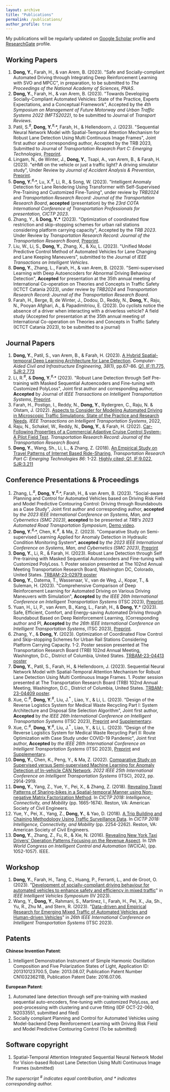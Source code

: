 ```yaml
---
layout: archive
title: "Publications"
permalink: /publications/
author_profile: true
---
```

My publications will be regularly updated on [Google Scholar](https://scholar.google.com/citations?user=L2kD-DwAAAAJ&hl=en) profile and [ResearchGate](https://www.researchgate.net/profile/Yongqi-Dong) profile.

## Working Papers
1. **Dong, Y.**, Farah, H., & van Arem, B. (2023). "Safe and Socially-compliant Automated Driving through Integrating Deep Reinforcement Learning with SVO and MPCC", in preparation, to be submitted to _The Proceedings of the National Academy of Sciences, PNAS_.
2. **Dong, Y.**, Farah, H., & van Arem, B. (2023). "Towards Developing Socially-Compliant Automated Vehicles: State of the Practice, Experts Expectations, and a Conceptual Framework", Accepted by the *4th Symposium on Management of Future Motorway and Urban Traffic Systems 2022 (MFTS2022)*, to be submitted to Journal of *Transport Reviews*.
3. Patil, S.<sup>#</sup>, **Dong, Y.**<sup>#,</sup>\*, Farah, H., & Hellendoorn, J. (2023). "Sequential Neural Network Model with Spatial-Temporal Attention Mechanism for Robust Lane Detection Using Multi Continuous Image Frames", Joint first author and corresponding author, Accepted by the TRB 2023, Submitted to Journal of *Transportation Research Part C: Emerging Technologies*, [Preprint](http://dx.doi.org/10.2139/ssrn.4273506).
4. Lingam, N., de Winter, J., **Dong, Y.**, Tsapi, A., van Arem, B., & Farah, H. (2023). "eHMI on the vehicle or just a traffic light? A driving simulator study", Under Review by *Journal of Accident Analysis & Prevention*, [Preprint](https://www.researchgate.net/publication/362751474_eHMI_on_the_vehicle_or_just_a_traffic_light_A_driving_simulator_study).
5. **Dong, Y.**<sup>#,</sup>\*, Lu, X.<sup>#</sup>, Li, R., & Song, W. (2023). "Intelligent Anomaly Detection for Lane Rendering Using Transformer with Self-Supervised Pre-Training and Customized Fine-Tuning", under review by _TRB2024_ and *Transportation Research Record: Journal of the Transportation Research Board*,  **accepted** (presentation) by the *23rd COTA International Conference of Transportation Professionals for presentation, CICTP 2023*.
6. Zhang, Y., & **Dong, Y.\*** (2023). "Optimization of coordinated flow restriction and skip-stopping schemes for urban rail stations considering platform carrying capacity", Accepted by the *TRB 2023*. Under Review by *Transportation Research Record: Journal of the Transportation Research Board*, [Preprint](https://doi.org/10.36227/techrxiv.21779894.v1).
7. Liu, W., Li, S., **Dong, Y.**, Zhang, X., & Xu, L. (2023). "Unified Model Predictive Control Method of Automated Vehicles for Lane Changing and Lane Keeping Maneuvers", submitted to the Journal of *IEEE Transactions on Intelligent Vehicles*.
8. **Dong, Y.**, Zhang, L., Farah, H., & van Arem, B. (2023). "Semi-supervised Learning with Deep Autoencoders for Abnormal Driving Behaviour Detection", **Accepted** for presentation at the 35th annual meeting of International Co-operation on Theories and Concepts in Traffic Safety (ICTCT Catania 2023), under review by _TRB2024_ and *Transportation Research Record: Journal of the Transportation Research Board*.
9. Farah, H., Berge, B, de Winter, J., Dodou, D., Reddy, N., **Dong, Y.**, Raju, N., Pooyan Afghari, A., & Papadimitriou, E. (2023). Do cyclists notice the absence of a driver when interacting with a driverless vehicle? A field study (Accepted for presentation at the 35th annual meeting of International Co-operation on Theories and Concepts in Traffic Safety (ICTCT Catania 2023), to be submitted to a journal)


## Journal Papers
1. **Dong, Y.**, Patil, S., van Arem, B., & Farah, H. (2023). [A Hybrid Spatial-temporal Deep Learning Architecture for Lane Detection](https://doi.org/10.1111/mice.12829). *Computer-Aided Civil and Infrastructure Engineering*, _38_(1), pp.67–86. [Q1, IF:11.775, SJR:2.773](https://doi.org/10.1111/mice.12829)
2. Li, R.<sup>#</sup>, & **Dong, Y.**<sup>#,</sup>\* (2023). "Robust Lane Detection through Self Pre-training with Masked Sequential Autoencoders and Fine-tuning with Customized PolyLoss", Joint first author and corresponding author, **Accepted** by Journal of *IEEE Transactions on Intelligent Transportation Systems*, [Preprint](https://arxiv.org/abs/2305.17271).
3. Farah, H., Postigo, I., Reddy, N., **Dong, Y.**, Rydergren, C., Raju, N. & Olstam, J. (2022). [Aspects to Consider for Modeling Automated Driving in Microscopic Traffic Simulations: State of the Practice and Research Needs](https://doi.org/10.1109/TITS.2022.3200176). *IEEE Transactions on Intelligent Transportation Systems*, 2022, 
4. Raju, N., Schakel, W., Reddy, N., **Dong, Y.**, & Farah, H. (2022). [Car-Following Properties of a Commercial Adaptive Cruise Control System- A Pilot Field Test](https://doi.org/10.1177/03611981221077085). *Transportation Research Record: Journal of the Transportation Research Board*.  
5. **Dong, Y.**, Wang, Sh., Li, L., & Zhang, Z. (2018). [An Empirical Study on Travel Patterns of Internet Based Ride-Sharing](https://doi.org/10.1016/j.trc.2017.10.022), *Transportation Research Part C: Emerging Technologies 86*: 1-22. [Highly cited; Q1, IF:9.022, SJR:3.211](https://doi.org/10.1016/j.trc.2017.10.022)


## Conference Presentations & Proceedings
1. Zhang, L.<sup>#</sup>, **Dong, Y.**<sup>#,</sup>\*, Farah, H., & van Arem, B. (2023). "Social-aware Planning and Control for Automated Vehicles based on Driving Risk Field and Model Predictive Contouring Control: Driving through Roundabouts as a Case Study", Joint first author and corresponding author, **accepted** by _the 2023 IEEE International Conference on Systems, Man, and Cybernetics (SMC 2023)_, **accepted** to be presented at _TRB's 2023 Automated Road Transportation Symposium_, [Demo video](https://www.youtube.com/playlist?list=PLjur_KFMmAW8c3kvjdmj8sBpHhkWTcJaL).
2. **Dong, Y.**<sup>#,</sup>\*, Chen, K.<sup>#</sup>, & Ma, Z. (2023). "Comparative Study on Semi-supervised Learning Applied for Anomaly Detection in Hydraulic Condition Monitoring System*, **accepted** by _the 2023 IEEE International Conference on Systems, Man, and Cybernetics (SMC 2023)_, [Preprint](https://arxiv.org/abs/2306.02709)
3. **Dong, Y.**, Li, R., & Farah, H. (2023). Robust Lane Detection through Self Pre-training with Masked Sequential Autoencoders and Fine-tuning with Customized PolyLoss. 1. Poster session presented at The 102nd Annual Meeting Transportation Research Board, Washington DC, Colorado, United States. [TRBAM-23-02979 poster](https://repository.tudelft.nl/islandora/object/uuid:62690e30-572d-44c2-aa8f-f0b1cb835f29?collection=research)
4. **Dong, Y.**, Datema, T., Wassenaar, V., van de Weg, J., Kopar, T., & Suleman, H. (2023). "Comprehensive Comparison of Deep Reinforcement Learning for Automated Driving on Various Driving Maneuvers with Simulation", **Accepted** by *the IEEE 26th International Conference on Intelligent Transportation Systems* (ITSC 2023), [Preprint](https://arxiv.org/abs/2306.11466).
5. Yuan, H., Li, P., van Arem, B., Kang, L., Farah, H., & **Dong, Y.**\* (2023). Safe, Efficient, Comfort, and Energy-saving Automated Driving through Roundabout Based on Deep Reinforcement Learning, (Corresponding author and PI, **Accepted** by _the 26th IEEE International Conference on Intelligent Transportation Systems_, ITSC 2023), [Preprint](https://arxiv.org/abs/2306.11465).
6. Zhang, Y., & **Dong, Y.** (2023). Optimization of Coordinated Flow Control and Skip-stopping Schemes for Urban Rail Stations Considering Platform Carrying Capacity. 1-2. Poster session presented at The Transportation Research Board (TRB) 102nd Annual Meeting, Washington, D.C., District of Columbia, United States. [TRBAM-23-04413 poster](https://research.tudelft.nl/en/publications/optimization-of-coordinated-flow-control-and-skip-stopping-scheme)
7. **Dong, Y.**, Patil, S., Farah, H., & Hellendoorn, J. (2023). Sequential Neural Network Model with Spatial-Temporal Attention Mechanism for Robust Lane Detection Using Multi Continuous Image Frames. 1. Poster session presented at The Transportation Research Board (TRB) 102nd Annual Meeting, Washington, D.C., District of Columbia, United States. [TRBAM-23-04409 poster](https://repository.tudelft.nl/islandora/object/uuid:01d3bb14-9793-447c-962b-49a70c2b0883?collection=research).
8. Xue, C.<sup>#</sup>, **Dong, Y.**<sup>#</sup>, Liu, J.<sup>* </sup>, Liao, Y., & Li, L. (2023). "Design of the Reverse Logistics System for Medical Waste Recycling Part I: System Architecture and Disposal Site Selection Algorithm", Joint first author, **Accepted** by *the IEEE 26th International Conference on Intelligent Transportation Systems* (ITSC 2023), [Preprint](https://arxiv.org/ftp/arxiv/papers/2302/2302.04961.pdf) and [Supplementary](https://drive.google.com/drive/folders/1WNbO6qFkaPIz8qg2653mVd0E9waIaPbR).
9. Xue, C.<sup>#</sup>, **Dong, Y.**<sup>#</sup>, Liu, J.<sup>* </sup>, Liao, Y., & Li, L. (2023). "Design of the Reverse Logistics System for Medical Waste Recycling Part II: Route Optimization with Case Study under COVID-19 Pandemic", Joint first author, **Accepted** by *the IEEE 26th International Conference on Intelligent Transportation Systems* (ITSC 2023), [Preprint](https://arxiv.org/abs/2305.18807) and [Supplementary](https://drive.google.com/drive/folders/1WNbO6qFkaPIz8qg2653mVd0E9waIaPbR).
10. **Dong, Y.**, Chen, K., Peng, Y., & Ma, Z. (2022). [Comparative Study on Supervised versus Semi-supervised Machine Learning for Anomaly Detection of In-vehicle CAN Network](https://doi.org/10.1109/ITSC55140.2022.9922235). *2022 IEEE 25th International Conference on Intelligent Transportation Systems* (ITSC), 2022, pp. 2914-2919.
11. **Dong, Y.**, Yang, Z., Yue, Y., Pei, X., & Zhang, Z. (2018). [Revealing Travel Patterns of Sharing-bikes in a Spatial-temporal Manner using Non-negative Matrix Factorization Method](https://doi.org/10.1061/9780784481523.165). In *CICTP 2018: Intelligence, Connectivity, and Mobility* (pp. 1665-1674). Reston, VA: American Society of Civil Engineers.
12. Yue, Y., Pei, X., Yang, Z., **Dong, Y.**, & Yao, D. (2018). [A Trip Building and Chaining Methodology Using Traffic Surveillance Data](https://doi.org/10.1061/9780784481523.224). In *CICTP 2018: Intelligence, Connectivity, and Mobility* (pp. 2254-2262). Reston, VA: American Society of Civil Engineers.
13. **Dong, Y.**, Zhang, Z., Fu, R., & Xie, N. (2016). [Revealing New York Taxi Drivers' Operation Patterns Focusing on the Revenue Aspect](https://doi.org/10.1109/WCICA.2016.7578771). In *12th World Congress on Intelligent Control and Automation* (WCICA), (pp. 1052-1057). IEEE. 
 	

## Workshop
1. **Dong, Y.**, Farah, H., Tang, C., Huang, P., Ferranti, L., and de Groot, O. (2023). "[Development of socially-compliant driving behaviour for automated vehicles to enhance safety and efficiency in mixed traffic](https://sites.google.com/berkeley.edu/iv2023/)" in *IEEE Intelligent Vehicles Symposium* (IV 2023).
1. Wang, Y., **Dong, Y.**, Rahmani, S., Martínez, I., Farah, H., Pei, X., Jia, Sh., Yu, R., Zhu M., and Stern, R. (2023). "[Data-driven and Empirical Research for Emerging Mixed Traffic of Automated Vehicles and Human-driven Vehicles](https://sites.google.com/view/itsc2023-mixed-traffic/)" in *26th IEEE International Conference on Intelligent Transportation Systems* (ITSC 2023).


## Patents
**Chinese Invention Patent**: 
1. Intelligent Demonstration Instrument of Simple Harmonic Oscillation Composition and Five Polarization States of Light, Application ID: 201310123700.5, Date: 2013.08.07, Publication Patent Number CN103236211B, Publication Patent Date: 2016.07.06.

**European Patent**:
1. Automated lane detection through self pre-training with masked sequential auto-encoders, fine-tuning with customized PolyLoss, and post-processing with clustering and curve fitting (IDF OCT-22-060, N2033551, submitted and filed)
2. Socially compliant Planning and Control for Automated Vehicles using Model-backend Deep Reinforcement Learning with Driving Risk Field and Model Predictive Contouring Control (To be submitted)

## Software copyright
1. Spatial-Temporal Attention Integrated Sequential Neural Network Model for Vision-based Robust Lane Detection Using Multi Continuous Image Frames (submitted)

_The superscript <sup>#</sup> indicates equal contribution, and \* indicates corresponding author._


<br/>
<script type='text/javascript' id='clustrmaps' src='//cdn.clustrmaps.com/map_v2.js?cl=ffffff&w=698&t=tt&d=linXdGUW0uzldsSGTUU1wkce_m9BE5xmEZBiDgTGM9w'></script>

